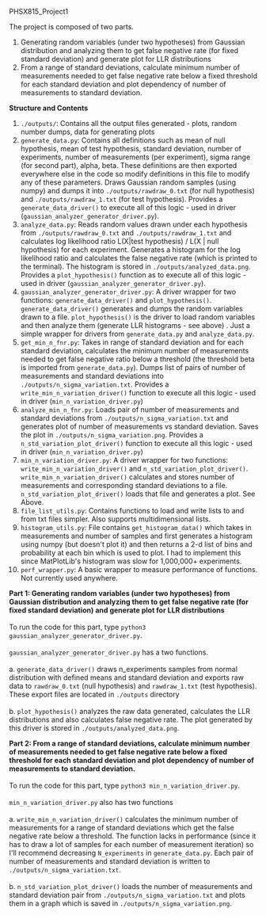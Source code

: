 PHSX815_Project1

The project is composed of two parts.
1. Generating random variables (under two hypotheses) from Gaussian distribution and analyzing them to get 
false negative rate (for fixed standard deviation) and generate plot for LLR distributions
2. From a range of standard deviations, calculate minimum number of measurements needed to 
get false negative rate below a fixed threshold for each standard deviation and plot dependency of 
number of measurements to standard deviation.


<b>Structure and Contents</b>

1. `./outputs/`: Contains all the output files generated - plots, random number dumps, data for generating plots
2. `generate_data.py`: Contains all definitions such as mean of null hypothesis, 
mean of test hypothesis, standard deviation, number of experiments, number of measurements (per experiment), 
sigma range (for second part), alpha, beta. These definitions are then exported everywhere else in the code so modify definitions 
in this file to modify any of these parameters. Draws Gaussian random samples (using numpy) and dumps it into `./outputs/rawdraw_0.txt` (for null hypothesis)
and `./outputs/rawdraw_1.txt` (for test hypothesis). Provides a `generate_data_driver()` to execute all of this logic - used in driver (`gaussian_analyzer_generator_driver.py`).
3. `analyze_data.py`: Reads random values drawn under each hypothesis from `./outputs/rawdraw_0.txt` and `./outputs/rawdraw_1.txt` and 
calculates log likelihood ratio L(X|test hypothesis) / L(X | null hypothesis) for each experiment. Generates a histogram for the log likelihood ratio
and calculates the false negative rate (which is printed to the terminal). The histogram is stored in `./outputs/analyzed_data.png`. Provides a `plot_hypothesis()`
function as to execute all of this logic - used in driver (`gaussian_analyzer_generator_driver.py`).
4. `gaussian_analyzer_generator_driver.py`: A driver wrapper for two functions: `generate_data_driver()` and `plot_hypothesis()`. `generate_data_driver()` generates and dumps the random variables drawn to a file. `plot_hypothesis()` is the driver to load random variables and then analyze them (generate LLR histograms - see above) . Just a simple wrapper for drivers from `generate_data.py` and `analyze_data.py`.
5. `get_min_n_fnr.py`: Takes in range of standard deviation and for each standard deviation, calculates the minimum number 
of measurements needed to get false negative ratio below a threshold (the threshold beta is imported from `generate_data.py`). 
Dumps list of pairs of number of measurements and standard deviations into `./outputs/n_sigma_variation.txt`. Provides a `write_min_n_variation_driver()` function 
to execute all this logic - used in driver (`min_n_variation_driver.py`)
6. `analyze_min_n_fnr.py`: Loads pair of number of measurements and standard deviations from `./outputs/n_sigma_variation.txt` 
and generates plot of number of measurements vs standard deviation. Saves the plot in `./outputs/n_sigma_variation.png`. Provides a `n_std_variation_plot_driver()`
function to execute all this logic - used in driver (`min_n_variation_driver.py`)
7. `min_n_variation_driver.py`: A driver wrapper for two functions: `write_min_n_variation_driver()` and `n_std_variation_plot_driver()`. `write_min_n_variation_driver()` calculates 
and stores number of measurements and corresponding standard deviations to a file. `n_std_variation_plot_driver()` loads that file and generates a plot. See Above.
8. `file_list_utils.py`: Contains functions to load and write lists to and from txt files simpler. Also supports multidimensional lists.
9. `histogram_utils.py`: File contains `get_histogram_data()` which takes in measurements and number of samples and first generates a histogram using numpy (but doesn't plot it) and then returns a 2-d list of bins and probability at each bin which is used to plot. I had to implement this since MatPlotLib's histogram was slow for 1,000,000+ experiments.
10. `perf_wrapper.py`: A basic wrapper to measure performance of functions. Not currently used anywhere.

<b>Part 1: Generating random variables (under two hypotheses) from Gaussian distribution and analyzing them to get 
false negative rate (for fixed standard deviation) and generate plot for LLR distributions</b><br/><br/>
To run the code for this part, type `python3 gaussian_analyzer_generator_driver.py`. <br/><br/>
`gaussian_analyzer_generator_driver.py` has a two functions. 
<br/><br/>a. `generate_data_driver()` draws n_experiments samples from normal distribution with defined means and standard deviation and exports raw data to `rawdraw_0.txt` (null hypothesis) and `rawdraw_1.txt` (test hypothesis). These export files are located in `./outputs` directory
<br/><br/>b. `plot_hypothesis()` analyzes the raw data generated, calculates the LLR distributions and also calculates false negative rate. The plot generated by this driver is stored in `./outputs/analyzed_data.png`.

<b>Part 2: From a range of standard deviations, calculate minimum number of measurements needed to 
get false negative rate below a fixed threshold for each standard deviation and plot dependency of 
number of measurements to standard deviation.</b><br/><br/>
To run the code for this part, type `python3 min_n_variation_driver.py`. <br/><br/>
`min_n_variation_driver.py` also has two functions
<br/><br/>a. `write_min_n_variation_driver()` calculates the minimum number of measurements for a range of standard deviations which get the false negative rate below a threshold. The function lacks in performance (since it has to draw a lot of samples for each number of measurement iteration) so I'll recommend decreasing `N_experiments` in `generate_data.py`. Each pair of number of measurements and standard deviation is written to `./outputs/n_sigma_variation.txt`.
<br/><br/>b. `n_std_variation_plot_driver()` loads the number of measurements and standard deviation pair from `./outputs/n_sigma_variation.txt` and plots them in a graph which is saved in `./outputs/n_sigma_variation.png`.

